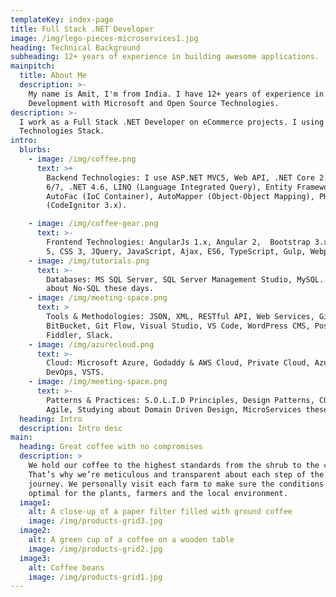 ```yaml
---
templateKey: index-page
title: Full Stack .NET Developer
image: /img/lego-pieces-microservices1.jpg
heading: Technical Background
subheading: 12+ years of experience in building awesome applications.
mainpitch:
  title: About Me
  description: >-
    My name is Amit, I'm from India. I have 12+ years of experience in Software
    Development with Microsoft and Open Source Technologies.
description: >-
  I work as a Full Stack .NET Developer on eCommerce projects. I using Following
  Technologies Stack.
intro:
  blurbs:
    - image: /img/coffee.png
      text: >+
        Backend Technologies: I use ASP.NET MVC5, Web API, .NET Core 2.x, C#
        6/7, .NET 4.6, LINQ (Language Integrated Query), Entity Framework,
        AutoFac (IoC Container), AutoMapper (Object-Object Mapping), PHP
        (CodeIgnitor 3.x).

    - image: /img/coffee-gear.png
      text: >-
        Frontend Technologies: AngularJs 1.x, Angular 2,  Bootstrap 3.x , HTML
        5, CSS 3, JQuery, JavaScript, Ajax, ES6, TypeScript, Gulp, Webpack.
    - image: /img/tutorials.png
      text: >-
        Databases: MS SQL Server, SQL Server Management Studio, MySQL. Studying
        about No-SQL these days.
    - image: /img/meeting-space.png
      text: >
        Tools & Methodologies: JSON, XML, RESTful API, Web Services, GitHub,
        BitBucket, Git Flow, Visual Studio, VS Code, WordPress CMS, Postman,
        Fiddler, Slack.
    - image: /img/azurecloud.png
      text: >-
        Cloud: Microsoft Azure, Godaddy & AWS Cloud, Private Cloud, Azure
        DevOps, VSTS.
    - image: /img/meeting-space.png
      text: >-
        Patterns & Practices: S.O.L.I.D Principles, Design Patterns, CQRS, MVC,
        Agile, Studying about Domain Driven Design, MicroServices these days.
  heading: Intro
  description: Intro desc
main:
  heading: Great coffee with no compromises
  description: >
    We hold our coffee to the highest standards from the shrub to the cup.
    That’s why we’re meticulous and transparent about each step of the coffee’s
    journey. We personally visit each farm to make sure the conditions are
    optimal for the plants, farmers and the local environment.
  image1:
    alt: A close-up of a paper filter filled with ground coffee
    image: /img/products-grid3.jpg
  image2:
    alt: A green cup of a coffee on a wooden table
    image: /img/products-grid2.jpg
  image3:
    alt: Coffee beans
    image: /img/products-grid1.jpg
---
```



